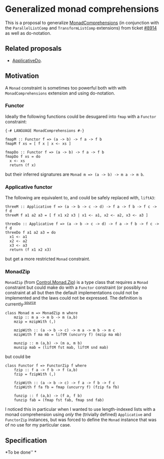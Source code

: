 # Generalized monad comprehensions


This is a proposal to generalize [MonadComprehensions](monad-comprehensions) (in conjunction with the `ParallelListComp` and `TransformListComp` extensions) from ticket [\#8914](https://gitlab.haskell.org//ghc/ghc/issues/8914) as well as do-notation.

## Related proposals

- [ApplicativeDo](applicative-do).

## Motivation


A `Monad` constraint is sometimes too powerful both with with `MonadComprehensions` extension and using do-notation. 

### Functor


Ideally the following functions could be desugared into `fmap` with a `Functor` constraint:

```wiki
{-# LANGUAGE MonadComprehensions #-}

fmapM :: Functor f => (a -> b) -> f a -> f b
fmapM f xs = [ f x | x <- xs ]

fmapDo :: Functor f => (a -> b) -> f a -> f b
fmapDo f xs = do
  x <- xs
  return (f x)
```


but their inferred signatures are `Monad m => (a -> b) -> m a -> m b`.

### Applicative functor


The following are equivalent to, and could be safely replaced with, `liftA3`:

```wiki
threeM :: Applicative f => (a -> b -> c -> d) -> f a -> f b -> f c -> f d
threeM f a1 a2 a3 = [ f x1 x2 x3 | x1 <- a1, x2 <- a2, x3 <- a3 ]

threeDo :: Applicative f => (a -> b -> c -> d) -> f a -> f b -> f c -> f d
threeDo f a1 a2 a3 = do
  x1 <- a1
  x2 <- a2
  x3 <- a3
  return (f x1 x2 x3)
```


but get a more restricted `Monad` constraint.

### MonadZip

`MonadZip` (from [ Control.Monad.Zip](http://hackage.haskell.org/package/base-4.4.0.0/docs/Control-Monad-Zip.html)) is a type class that requires a `Monad` constraint but could make do with a `Functor` constraint (or possibly no constraint at all but then the default implementations could not be implemented and the laws could not be expressed. The definition is currently<sup>[ source](http://hackage.haskell.org/package/base-4.4.0.0/docs/src/Control-Monad-Zip.html)</sup>

```wiki
class Monad m => MonadZip m where
    mzip :: m a -> m b -> m (a,b)
    mzip = mzipWith (,)

    mzipWith :: (a -> b -> c) -> m a -> m b -> m c
    mzipWith f ma mb = liftM (uncurry f) (mzip ma mb)

    munzip :: m (a,b) -> (m a, m b)
    munzip mab = (liftM fst mab, liftM snd mab)
```


but could be

```wiki
class Functor f => FunctorZip f where
    fzip :: f a -> f b -> f (a,b)
    fzip = fzipWith (,)

    fzipWith :: (a -> b -> c) -> f a -> f b -> f c
    fzipWith f fa fb = fmap (uncurry f) (fzip fa fb)

    funzip :: f (a,b) -> (f a, f b)
    funzip fab = (fmap fst fab, fmap snd fab)
```


I noticed this in particular when I wanted to use length-indexed lists with a monad comprehension using *only* the (trivially defined) `Applicative` and `FunctorZip` instances, but was forced to define the `Monad` instance that was of no use for my particular case.


## Specification



*To be done''
*


